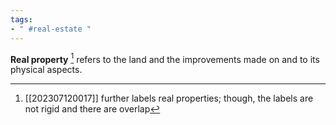 ```yaml
---
tags:
- " #real-estate "
---
```


**Real property** [^1] refers to the land and the improvements made on and to its physical aspects. <!--SR:!2023-09-08,7,210-->

[^1]: [[202307120017]] further labels real properties; though, the labels are not rigid and there are overlap